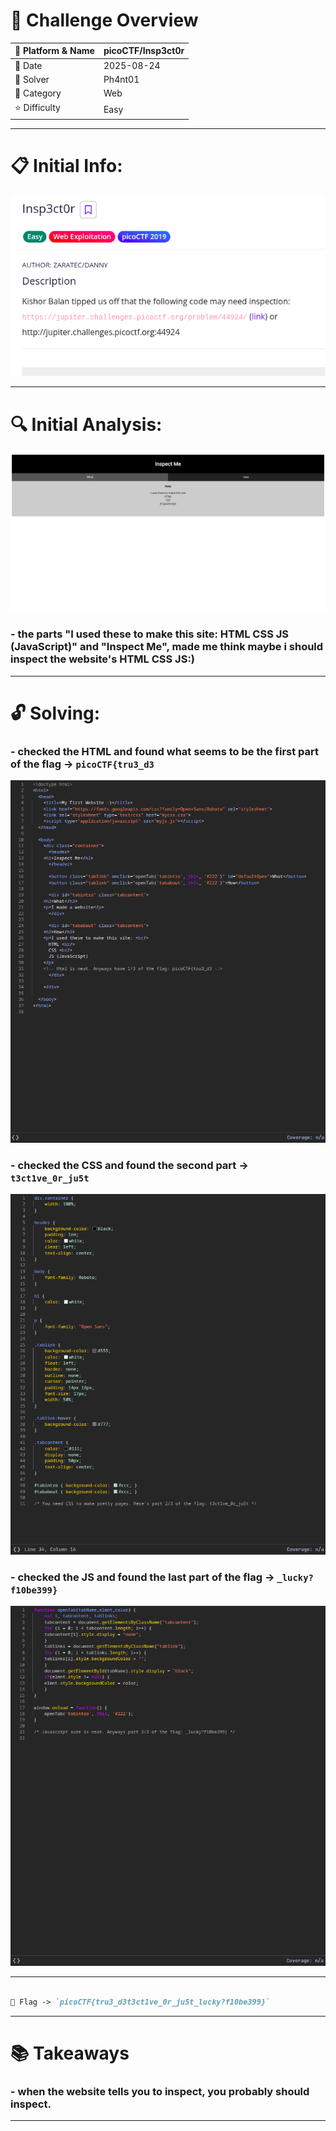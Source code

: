 #  📌 Challenge Overview

| 🧩 Platform & Name | picoCTF/Insp3ct0r |
| ------------------- | ------------------------------- |
| 📅 Date             | 2025-08-24 |
| 👾 Solver           | Ph4nt01 |
| 🔰 Category         | Web |
| ⭐ Difficulty        | Easy |

---

# 📋 Initial Info:

![img](./imgs/insp1.png)

---

# 🔍 Initial Analysis:

![img](./imgs/insp0.png)


### - the parts "I  used these to make this site: HTML CSS JS (JavaScript)" and "Inspect Me", made me think maybe i should inspect the website's HTML CSS JS:)

---

# 🔓 Solving:

### - checked the HTML and found what seems to be the first part of the flag -> `picoCTF{tru3_d3`

  ![img](./imgs/insp2.png)


### - checked the CSS and found the second part -> `t3ct1ve_0r_ju5t`

  ![img](./imgs/insp3.png)


### - checked the JS and found the last part of the flag -> `_lucky?f10be399}`

  ![img](./imgs/insp4.png)

---
```markdown

🚩 Flag -> `picoCTF{tru3_d3t3ct1ve_0r_ju5t_lucky?f10be399}`

```
---

# 📚 Takeaways

### - when the website tells you to inspect, you probably should inspect.

---

